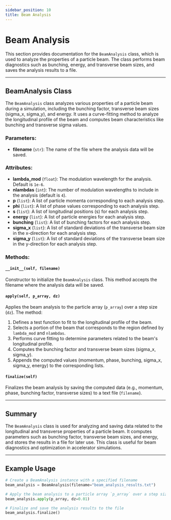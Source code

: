 ```yaml
---
sidebar_position: 10
title: Beam Analysis
---
```


# Beam Analysis

This section provides documentation for the `BeamAnalysis` class, which is used to analyze the properties of a particle beam. The class performs beam diagnostics such as bunching, energy, and transverse beam sizes, and saves the analysis results to a file.

---

## BeamAnalysis Class

The `BeamAnalysis` class analyzes various properties of a particle beam during a simulation, including the bunching factor, transverse beam sizes (sigma_x, sigma_y), and energy. It uses a curve-fitting method to analyze the longitudinal profile of the beam and computes beam characteristics like bunching and transverse sigma values.

### Parameters:
- **filename** (`str`): The name of the file where the analysis data will be saved.

### Attributes:
- **lambda_mod** (`float`): The modulation wavelength for the analysis. Default is `1e-6`.
- **nlambdas** (`int`): The number of modulation wavelengths to include in the analysis (default is `4`).
- **p** (`list`): A list of particle momenta corresponding to each analysis step.
- **phi** (`list`): A list of phase values corresponding to each analysis step.
- **s** (`list`): A list of longitudinal positions (s) for each analysis step.
- **energy** (`list`): A list of particle energies for each analysis step.
- **bunching** (`list`): A list of bunching factors for each analysis step.
- **sigma_x** (`list`): A list of standard deviations of the transverse beam size in the x-direction for each analysis step.
- **sigma_y** (`list`): A list of standard deviations of the transverse beam size in the y-direction for each analysis step.

### Methods:

#### `__init__(self, filename)`
Constructor to initialize the `BeamAnalysis` class. This method accepts the filename where the analysis data will be saved.

#### `apply(self, p_array, dz)`
Applies the beam analysis to the particle array (`p_array`) over a step size (`dz`). The method:
1. Defines a test function to fit to the longitudinal profile of the beam.
2. Selects a portion of the beam that corresponds to the region defined by `lambda_mod` and `nlambdas`.
3. Performs curve fitting to determine parameters related to the beam's longitudinal profile.
4. Computes the bunching factor and transverse beam sizes (sigma_x, sigma_y).
5. Appends the computed values (momentum, phase, bunching, sigma_x, sigma_y, energy) to the corresponding lists.

#### `finalize(self)`
Finalizes the beam analysis by saving the computed data (e.g., momentum, phase, bunching factor, transverse sizes) to a text file (`filename`).

---

## Summary

The `BeamAnalysis` class is used for analyzing and saving data related to the longitudinal and transverse properties of a particle beam. It computes parameters such as bunching factor, transverse beam sizes, and energy, and stores the results in a file for later use. This class is useful for beam diagnostics and optimization in accelerator simulations.

---

## Example Usage

```python
# Create a BeamAnalysis instance with a specified filename
beam_analysis = BeamAnalysis(filename="beam_analysis_results.txt")

# Apply the beam analysis to a particle array `p_array` over a step size `dz`
beam_analysis.apply(p_array, dz=0.01)

# Finalize and save the analysis results to the file
beam_analysis.finalize()
```
